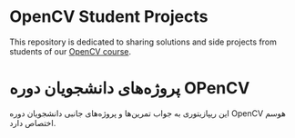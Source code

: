 # OpenCV Student Projects
This repository is dedicated to sharing solutions and side projects from students of our [OpenCV course](https://howsam.org/downloads/computer-vision-opencv/). 


# پروژه‌های دانشجویان دوره OPenCV
این ریپازیتوری به جواب تمرین‌ها و پروژه‌های جانبی دانشجویان دوره OpenCV هوسم اختصاص دارد.

